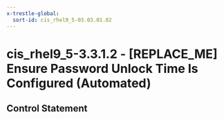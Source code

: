 ```yaml
---
x-trestle-global:
  sort-id: cis_rhel9_5-03.03.01.02
---
```


# cis_rhel9_5-3.3.1.2 - \[REPLACE_ME\] Ensure Password Unlock Time Is Configured (Automated)

## Control Statement

